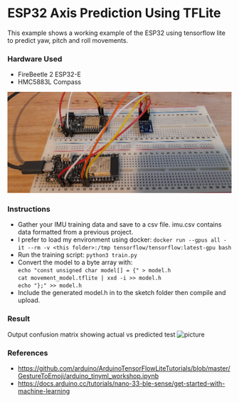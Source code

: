 # ESP32 Axis Prediction Using TFLite #

This example shows a working example of the ESP32 using tensorflow lite to predict yaw, pitch and roll movements.

### Hardware Used ###
* FireBeetle 2 ESP32-E
* HMC5883L Compass

![picture](setup.jpg)

### Instructions ###

* Gather your IMU training data and save to a csv file. imu.csv contains data formatted from a previous project. 
* I prefer to load my environment using docker: ```docker run --gpus all -it --rm -v <this folder>:/tmp tensorflow/tensorflow:latest-gpu bash```
* Run the training script: ```python3 train.py```
* Convert the model to a byte array with:<br />
```echo "const unsigned char model[] = {" > model.h```<br />
```cat movement_model.tflite | xxd -i >> model.h```<br />
```echo "};" >> model.h```
* Include the generated model.h in to the sketch folder then compile and upload.

### Result ###
Output confusion matrix showing actual vs predicted test
![picture](matrix.png)

### References ###
* https://github.com/arduino/ArduinoTensorFlowLiteTutorials/blob/master/GestureToEmoji/arduino_tinyml_workshop.ipynb
* https://docs.arduino.cc/tutorials/nano-33-ble-sense/get-started-with-machine-learning